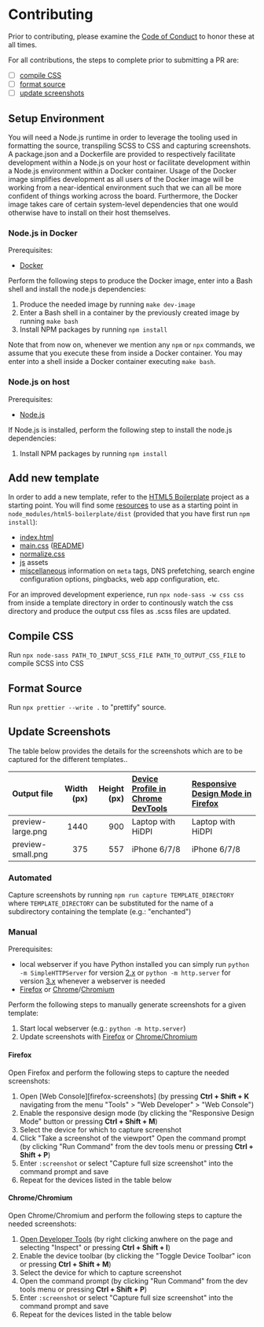 # Contributing

Prior to contributing, please examine the [Code of Conduct][coc] to honor
these at all times.

[coc]: ./CODE_OF_CONDUCT.md

For all contributions, the steps to complete prior to submitting a PR
are:

- [ ] [compile CSS](#compile-css)
- [ ] [format source](#format-source)
- [ ] [update screenshots](#update-screenshots)

## Setup Environment

You will need a Node.js runtime in order to leverage the tooling used in
formatting the source, transpiling SCSS to CSS and capturing screenshots. A
package.json and a Dockerfile are provided to respectively facilitate
development within a Node.js on your host or facilitate development within a
Node.js environment within a Docker container. Usage of the Docker image
simplifies development as all users of the Docker image will be working from a
near-identical environment such that we can all be more confident of things
working across the board. Furthermore, the Docker image takes care of certain
system-level dependencies that one would otherwise have to install on their
host themselves.

### Node.js in Docker

Prerequisites:

- [Docker](https://docs.docker.com/get-docker/)

Perform the following steps to produce the Docker image, enter into a Bash
shell and install the node.js dependencies:

1. Produce the needed image by running `make dev-image`
2. Enter a Bash shell in a container by the previously created image by running
   `make bash`
3. Install NPM packages by running `npm install`

Note that from now on, whenever we mention any `npm` or `npx` commands, we
assume that you execute these from inside a Docker container. You may enter
into a shell inside a Docker container executing `make bash`.

### Node.js on host

Prerequisites:

- [Node.js](https://nodejs.org/en/)

If Node.js is installed, perform the following step to install the node.js
dependencies:

1. Install NPM packages by running `npm install`

## Add new template

In order to add a new template, refer to the [HTML5 Boilerplate][h5bp] project
as a starting point. You will find some [resources][h5bp-resources] to use as a
starting point in `node_modules/html5-boilerplate/dist` (provided that you have
first run `npm install`):

- [index.html][h5bp-indexhtml]
- [main.css][h5bp-maincss] ([README][h5bp-maincss-readme])
- [normalize.css][h5bp-normalizecss]
- [js][h5bp-js] assets
- [miscellaneous][h5bp-extend] information on `meta` tags, DNS prefetching,
  search engine configuration options, pingbacks, web app configuration, etc.

[h5bp]: https://html5boilerplate.com/
[h5bp-resources]: https://github.com/h5bp/html5-boilerplate/blob/master/dist/doc/TOC.md
[h5bp-indexhtml]: https://github.com/h5bp/html5-boilerplate/blob/master/dist/doc/html.md#indexhtml
[h5bp-normalizecss]: https://github.com/h5bp/html5-boilerplate/blob/master/dist/doc/css.md#normalizecss
[h5bp-js]: https://github.com/h5bp/html5-boilerplate/blob/master/dist/doc/js.md
[h5bp-maincss]: https://github.com/h5bp/html5-boilerplate/blob/master/dist/doc/css.md#maincss
[h5bp-maincss-readme]: https://github.com/h5bp/main.css/blob/master/README.md#maincss
[h5bp-extend]: https://github.com/h5bp/html5-boilerplate/blob/master/dist/doc/extend.md

For an improved development experience, run `npx node-sass -w css css` from inside a template directory in order to continously watch
the css directory and produce the output css files as .scss files are
updated.

## Compile CSS

Run `npx node-sass PATH_TO_INPUT_SCSS_FILE PATH_TO_OUTPUT_CSS_FILE` to compile
SCSS into CSS

## Format Source

Run `npx prettier --write .` to "prettify" source.

## Update Screenshots

The table below provides the details for the screenshots which are to be
captured for the different templates..

| Output file       | Width (px) | Height (px) | [Device Profile in Chrome DevTools][chrome-screens] | [Responsive Design Mode in Firefox][firefox-screens] |
| :---------------- | ---------: | ----------: | :-------------------------------------------------- | :--------------------------------------------------- |
| preview-large.png |       1440 |         900 | Laptop with HiDPI                                   | Laptop with HiDPI                                    |
| preview-small.png |        375 |         557 | iPhone 6/7/8                                        | iPhone 6/7/8                                         |

### Automated

Capture screenshots by running `npm run capture TEMPLATE_DIRECTORY` where
`TEMPLATE_DIRECTORY` can be substituted for the name of a subdirectory
containing the template (e.g.: "enchanted")

### Manual

Prerequisites:

- local webserver if you have Python installed you can simply run `python -m SimpleHTTPServer` for version [2.x][py-simplehttpserver] or `python -m http.server` for version [3.x][py-http-server] whenever a webserver is needed
- [Firefox][firefox] or [Chrome][chrome]/[Chromium][chromium]

Perform the following steps to manually generate screenshots for a
given template:

1. Start local webserver (e.g.: `python -m http.server`)
2. Update screenshots with [Firefox](#firefox) or
   [Chrome/Chromium](#chromechromium)

#### Firefox

Open Firefox and perform the following steps to capture the needed
screenshots:

1. Open [Web Console][firefox-screenshots] (by pressing **Ctrl + Shift + K**
   navigating from the menu "Tools" > "Web Developer" > "Web Console")
2. Enable the responsive design mode (by clicking the "Responsive Design Mode"
   button or pressing **Ctrl + Shift + M**)
3. Select the device for which to capture screenshot
4. Click "Take a screenshot of the viewport" Open the command prompt (by
   clicking "Run Command" from the dev tools menu or pressing **Ctrl + Shift +
   P**)
5. Enter `:screenshot` or select "Capture full size screenshot" into the
   command prompt and save
6. Repeat for the devices listed in the table below

#### Chrome/Chromium

Open Chrome/Chromium and perform the following steps to capture
the needed screenshots:

1. [Open Developer Tools][open-chrome-devtools] (by right clicking anwhere on
   the page and selecting "Inspect" or pressing **Ctrl + Shift + I**)
2. Enable the device toolbar (by clicking the "Toggle Device Toolbar" icon or
   pressing **Ctrl + Shift + M**)
3. Select the device for which to capture screenshot
4. Open the command prompt (by clicking "Run Command" from the dev tools menu
   or pressing **Ctrl + Shift + P**)
5. Enter `:screenshot` or select "Capture full size screenshot" into the
   command prompt and save
6. Repeat for the devices listed in the table below

[chrome]: https://www.google.com/chrome/
[chromium]: https://www.chromium.org/Home
[firefox]: https://www.mozilla.org/en-US/firefox/new/
[moz-screenshots]: https://developer.mozilla.org/en-US/docs/Tools/Taking_screenshots
[py-simplehttpserver]: https://docs.python.org/2/library/simplehttpserver.html
[py-http-server]: https://docs.python.org/3/library/http.server.html
[2ality-py-server]: https://2ality.com/2014/06/simple-http-server.html
[moz-py-server]: https://developer.mozilla.org/en-US/docs/Learn/Common_questions/set_up_a_local_testing_server
[chrome-screens]: https://developers.google.com/web/tools/chrome-devtools/device-mode#viewport
[firefox-screens]: https://developer.mozilla.org/en-US/docs/Tools/Responsive_Design_Mode
[open-chrome-devtools]: https://developers.google.com/web/tools/chrome-devtools/#open
